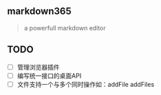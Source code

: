## markdown365

> a powerfull markdown editor

## TODO
- [ ] 管理浏览器插件
- [ ] 编写统一接口的桌面API
- [ ] 文件支持一个与多个同时操作如：addFile addFiles
